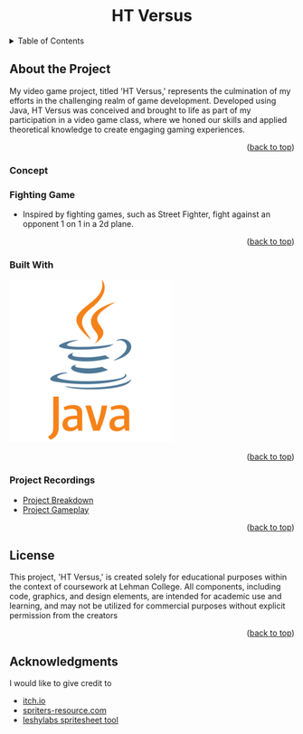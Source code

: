  <a name="top"></a>

<h1 align="center">HT Versus</h1>


<!-- TABLE OF CONTENTS -->

<details>
  <summary>Table of Contents</summary>
  <ol>
    <li>
      <a href="#about-the-project">About The Project</a>
      <ul>
        <li><a href="#concept">Concept</a></li>
      </ul>
      <ul>
        <li><a href="#built-with">Built With</a></li>
      </ul>
      <ul>
        <li><a href="#group-recordings">Group Recordings</a></li>
      </ul>
    </li>
    <li><a href="#roadmap">Roadmap</a></li>
    <li><a href="#license">License</a></li>
    <li><a href="#acknowledgments">Acknowledgments</a></li>
  </ol>
</details>

<!-- About the Project -->
## About the Project

My video game project, titled 'HT Versus,' represents the culmination of my efforts in the challenging realm of game development. Developed using Java, HT Versus was conceived and brought to life as part of my participation in a video game class, where we honed our skills and applied theoretical knowledge to create engaging gaming experiences.

<p align="right">(<a href="#top">back to top</a>)</p>

<!-- CONCEPT -->
### Concept
### Fighting Game
* Inspired by fighting games, such as Street Fighter, fight against an opponent 1 on 1 in a 2d plane.

<p align="right">(<a href="#top">back to top</a>)</p>

<!-- BUILT WITH -->
### Built With

[![Java][Java]][Java-url]
 
<p align="right">(<a href="#top">back to top</a>)</p>

<!-- GROUP RECORDINGS -->
### Project Recordings
- [Project Breakdown](https://youtu.be/V5e6kB3AVmg)
- [Project Gameplay](https://youtu.be/2wsTXSt9VC0)

<p align="right">(<a href="#top">back to top</a>)</p>     

<!-- LICENSE -->
## License

This project, 'HT Versus,' is created solely for educational purposes within the context of coursework at Lehman College. All components, including code, graphics, and design elements, are intended for academic use and learning, and may not be utilized for commercial purposes without explicit permission from the creators

<p align="right">(<a href="#top">back to top</a>)</p>

<!-- ACKNOWLEDGMENTS -->
## Acknowledgments

I would like to give credit to

* [itch.io](https://itch.io/game-assets)
* [spriters-resource.com](https://www.spriters-resource.com/)
* [leshylabs spritesheet tool](https://www.leshylabs.com/apps/sstool/)



[Java]: https://raw.githubusercontent.com/github/explore/5b3600551e122a3277c2c5368af2ad5725ffa9a1/topics/java/java.png
[Java-url]: https://www.java.com/en/
